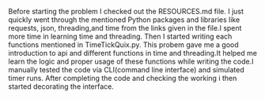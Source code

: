Before starting the problem I checked out the RESOURCES.md file. I just quickly went through the mentioned Python 
packages and libraries like requests, json, threading,and time from the links given in the file.I spent more time in 
learning time and threading. Then I started writing each functions mentioned in TimeTickQuix.py. This probem gave
me a good introduction to api and different functions in time and threading.It helped me learn the logic and proper 
usage of these functions while writing the code.I manually tested the code via CLI(command line interface) and 
simulated timer runs. After completing the code and checking the working i then started decorating the interface.
